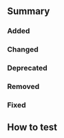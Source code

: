 ## Summary

<!-- Overview of changes -->

### Added

<!-- List new features or components. Include a screenshot for new visual elements. -->

### Changed

<!-- List changes in existing functionality or design.
If the change was visual, include a comparison screenshot showing the before and after the visual change. -->

### Deprecated

<!-- List once-stable features or components to be deprecated in this PR. -->

### Removed

<!-- List deprecated features or components removed in this PR. -->

### Fixed

<!-- List any bug fixes. -->

## How to test

<!-- Instructions on how to test the changes. This is not an exhaustive list of ways you should test this PR. -->
